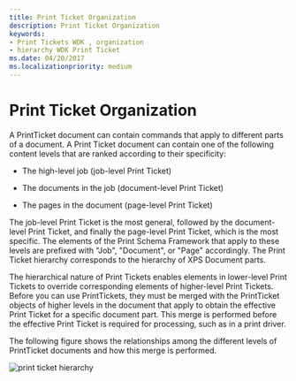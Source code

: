 ```yaml
---
title: Print Ticket Organization
description: Print Ticket Organization
keywords:
- Print Tickets WDK , organization
- hierarchy WDK Print Ticket
ms.date: 04/20/2017
ms.localizationpriority: medium
---
```


# Print Ticket Organization


A PrintTicket document can contain commands that apply to different parts of a document. A Print Ticket document can contain one of the following content levels that are ranked according to their specificity:

-   The high-level job (job-level Print Ticket)

-   The documents in the job (document-level Print Ticket)

-   The pages in the document (page-level Print Ticket)

The job-level Print Ticket is the most general, followed by the document-level Print Ticket, and finally the page-level Print Ticket, which is the most specific. The elements of the Print Schema Framework that apply to these levels are prefixed with "Job", "Document", or "Page" accordingly. The Print Ticket hierarchy corresponds to the hierarchy of XPS Document parts.

The hierarchical nature of Print Tickets enables elements in lower-level Print Tickets to override corresponding elements of higher-level Print Tickets. Before you can use PrintTickets, they must be merged with the PrintTicket objects of higher levels in the document that apply to obtain the effective Print Ticket for a specific document part. This merge is performed before the effective Print Ticket is required for processing, such as in a print driver.

The following figure shows the relationships among the different levels of PrintTicket documents and how this merge is performed.

![print ticket hierarchy](images/ptpcmerge1.gif)

 

 




